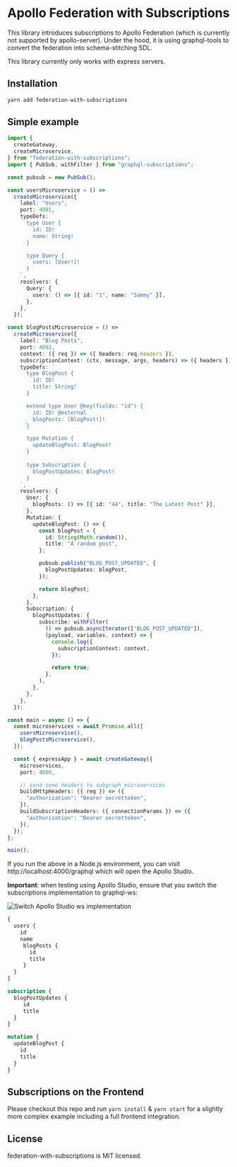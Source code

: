 # Apollo Federation with Subscriptions

This library introduces subscriptions to Apollo Federation (which is currently not supported by apollo-server). Under the hood, it is using graphql-tools to convert the federation into schema-stitching SDL.

This library currently only works with express servers.

## Installation

```bash
yarn add federation-with-subscriptions
```

## Simple example

```ts
import {
  createGateway,
  createMicroservice,
} from "federation-with-subscriptions";
import { PubSub, withFilter } from "graphql-subscriptions";

const pubsub = new PubSub();

const usersMicroservice = () =>
  createMicroservice({
    label: "Users",
    port: 4001,
    typeDefs: `
      type User {
        id: ID!
        name: String!
      }

      type Query {
        users: [User!]!
      }
    `,
    resolvers: {
      Query: {
        users: () => [{ id: "1", name: "Sammy" }],
      },
    },
  });

const blogPostsMicroservice = () =>
  createMicroservice({
    label: "Blog Posts",
    port: 4002,
    context: ({ req }) => ({ headers: req.headers }),
    subscriptionContext: (ctx, message, args, headers) => ({ headers }),
    typeDefs: `
      type BlogPost {
        id: ID!
        title: String!
      }

      extend type User @key(fields: "id") {
        id: ID! @external
        blogPosts: [BlogPost!]!
      }

      type Mutation {
        updateBlogPost: BlogPost!
      }
			
      type Subscription {
        blogPostUpdates: BlogPost!
      }
    `,
    resolvers: {
      User: {
        blogPosts: () => [{ id: "44", title: "The Latest Post" }],
      },
      Mutation: {
        updateBlogPost: () => {
          const blogPost = {
            id: String(Math.random()),
            title: "A random post",
          };

          pubsub.publish("BLOG_POST_UPDATED", {
            blogPostUpdates: blogPost,
          });

          return blogPost;
        },
      },
      Subscription: {
        blogPostUpdates: {
          subscribe: withFilter(
            () => pubsub.asyncIterator(["BLOG_POST_UPDATED"]),
            (payload, variables, context) => {
              console.log({
                subscriptionContext: context,
              });

              return true;
            },
          ),
        },
      },
    },
  });

const main = async () => {
  const microservices = await Promise.all([
    usersMicroservice(),
    blogPostsMicroservice(),
  ]);

  const { expressApp } = await createGateway({
    microservices,
    port: 4000,

    // send some headers to subgraph microservices
    buildHttpHeaders: ({ req }) => ({
      "authorization": "Bearer secrettoken",
    }),
    buildSubscriptionHeaders: ({ connectionParams }) => ({
      "authorization": "Bearer secrettoken",
    }),
  });
};

main();
```

If you run the above in a Node.js environment, you can visit http://localhost:4000/graphql which will open the Apollo Studio.

**Important**: when testing using Apollo Studio, ensure that you switch the subscriptions implementation to graphql-ws:

![Switch Apollo Studio ws implementation](https://raw.githubusercontent.com/sammysaglam/federation-with-subscriptions/main/img/apollo-studio-graphql-ws.png)

```graphql
{
  users {
    id
    name
     blogPosts {
       id
       title
     }
  }
}
```

```graphql
subscription {
  blogPostUpdates {
     id
     title
  }
}
```

```graphql
mutation {
  updateBlogPost {
    id
    title
  }
}
```

## Subscriptions on the Frontend

Please checkout this repo and run `yarn install` & `yarn start` for a slightly more complex example including a full frontend integration.

## License

federation-with-subscriptions is MIT licensed.
